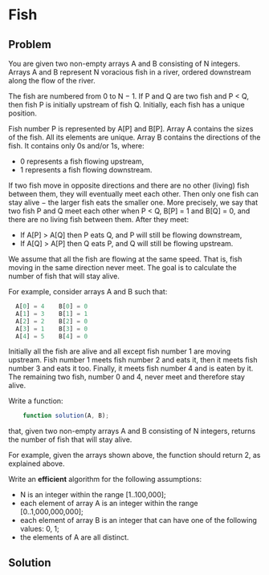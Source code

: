# Fish

## Problem

You are given two non-empty arrays A and B consisting of N integers. Arrays A and B represent N voracious fish in a river, ordered downstream along the flow of the river.

The fish are numbered from 0 to N − 1. If P and Q are two fish and P < Q, then fish P is initially upstream of fish Q. Initially, each fish has a unique position.

Fish number P is represented by A[P] and B[P]. Array A contains the sizes of the fish. All its elements are unique. Array B contains the directions of the fish. It contains only 0s and/or 1s, where:

- 0 represents a fish flowing upstream,
- 1 represents a fish flowing downstream.

If two fish move in opposite directions and there are no other (living) fish between them, they will eventually meet each other. Then only one fish can stay alive − the larger fish eats the smaller one. More precisely, we say that two fish P and Q meet each other when P < Q, B[P] = 1 and B[Q] = 0, and there are no living fish between them. After they meet:

- If A[P] > A[Q] then P eats Q, and P will still be flowing downstream,
- If A[Q] > A[P] then Q eats P, and Q will still be flowing upstream.

We assume that all the fish are flowing at the same speed. That is, fish moving in the same direction never meet. The goal is to calculate the number of fish that will stay alive.

For example, consider arrays A and B such that:

```js
  A[0] = 4    B[0] = 0
  A[1] = 3    B[1] = 1
  A[2] = 2    B[2] = 0
  A[3] = 1    B[3] = 0
  A[4] = 5    B[4] = 0
```

Initially all the fish are alive and all except fish number 1 are moving upstream. Fish number 1 meets fish number 2 and eats it, then it meets fish number 3 and eats it too. Finally, it meets fish number 4 and is eaten by it. The remaining two fish, number 0 and 4, never meet and therefore stay alive.

Write a function:

```js
    function solution(A, B);
```

that, given two non-empty arrays A and B consisting of N integers, returns the number of fish that will stay alive.

For example, given the arrays shown above, the function should return 2, as explained above.

Write an **efficient** algorithm for the following assumptions:

- N is an integer within the range [1..100,000];
- each element of array A is an integer within the range [0..1,000,000,000];
- each element of array B is an integer that can have one of the following values: 0, 1;
- the elements of A are all distinct.

## Solution